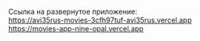 Ссылка на развернутое приложение:
<br/>https://avi35rus-movies-3cfh97tuf-avi35rus.vercel.app
<br/>https://movies-app-nine-opal.vercel.app
